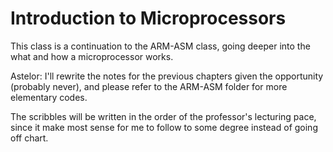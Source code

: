 # Introduction to Microprocessors
This class is a continuation to the ARM-ASM class, going deeper into the what and how a microprocessor works.

Astelor: I'll rewrite the notes for the previous chapters given the opportunity (probably never), and please refer to the ARM-ASM folder for more elementary codes.

The scribbles will be written in the order of the professor's lecturing pace, since it make most sense for me to follow to some degree instead of going off chart.